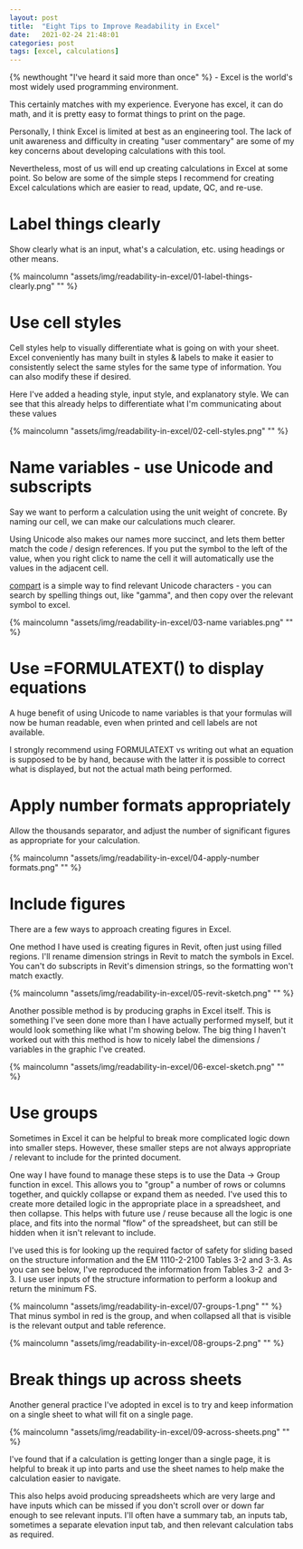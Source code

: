 ```yaml
---
layout: post
title:  "Eight Tips to Improve Readability in Excel"
date:   2021-02-24 21:48:01
categories: post
tags: [excel, calculations]
---
```


{% newthought "I've heard it said more than once" %} - Excel is the world's most widely used programming environment.

This certainly matches with my experience. Everyone has excel, it can do math, and it is pretty easy to format things to print on the page.

Personally, I think Excel is limited at best as an engineering tool. The lack of unit awareness and difficulty in creating "user commentary" are some of my key concerns about developing calculations with this tool.

Nevertheless, most of us will end up creating calculations in Excel at some point. So below are some of the simple steps I recommend for creating Excel calculations which are easier to read, update, QC, and re-use.

# Label things clearly
Show clearly what is an input, what's a calculation, etc. using headings or other means. 

{% maincolumn "assets/img/readability-in-excel/01-label-things-clearly.png" "" %}

# Use cell styles
Cell styles help to visually differentiate what is going on with your sheet. Excel conveniently has many built in styles & labels to make it easier to consistently select the same styles for the same type of information. You can also modify these if desired.

Here I've added a heading style, input style, and explanatory style. We can see that this already helps to differentiate what I'm communicating about these values

{% maincolumn "assets/img/readability-in-excel/02-cell-styles.png" "" %}

# Name variables - use Unicode and subscripts
Say we want to perform a calculation using the unit weight of concrete. By naming our cell, we can make our calculations much clearer. 

Using Unicode also makes our names more succinct, and lets them better match the code / design references. If you put the symbol to the left of the value, when you right click to name the cell it will automatically use the values in the adjacent cell.

[compart](https://www.compart.com/en/unicode/) is a simple way to find relevant Unicode characters - you can search by spelling things out, like "gamma", and then copy over the relevant symbol to excel. 

{% maincolumn "assets/img/readability-in-excel/03-name variables.png" "" %}‍‍

# Use =FORMULATEXT() to display equations
A huge benefit of using Unicode to name variables is that your formulas will now be human readable, even when printed and cell labels are not available.

I strongly recommend using FORMULATEXT vs writing out what an equation is supposed to be by hand, because with the latter it is possible to correct what is displayed, but not the actual math being performed.

# Apply number formats appropriately
Allow the thousands separator, and adjust the number of significant figures as appropriate for your calculation.‍

{% maincolumn "assets/img/readability-in-excel/04-apply-number formats.png" "" %}‍‍

# Include figures
There are a few ways to approach creating figures in Excel.

One method I have used is creating figures in Revit, often just using filled regions. I'll rename dimension strings in Revit to match the symbols in Excel. You can't do subscripts in Revit's dimension strings, so the formatting won't match exactly.

{% maincolumn "assets/img/readability-in-excel/05-revit-sketch.png" "" %}‍‍

Another possible method is by producing graphs in Excel itself. This is something I've seen done more than I have actually performed myself, but it would look something like what I'm showing below. The big thing I haven't worked out with this method is how to nicely label the dimensions / variables in the graphic I've created.

{% maincolumn "assets/img/readability-in-excel/06-excel-sketch.png" "" %}‍‍

# Use groups
Sometimes in Excel it can be helpful to break more complicated logic down into smaller steps. However, these smaller steps are not always appropriate / relevant to include for the printed document.

One way I have found to manage these steps is to use the Data → Group function in excel. This allows you to "group" a number of rows or columns together, and quickly collapse or expand them as needed. I've used this to create more detailed logic in the appropriate place in a spreadsheet, and then collapse. This helps with future use / reuse because all the logic is one place, and fits into the normal "flow" of the spreadsheet, but can still be hidden when it isn't relevant to include.

I've used this is for looking up the required factor of safety for sliding based on the structure information and the EM 1110-2-2100 Tables 3-2 and 3-3. As you can see below, I've reproduced the information from Tables 3-2  and 3-3. I use user inputs of the structure information to perform a lookup and return the minimum FS.

{% maincolumn "assets/img/readability-in-excel/07-groups-1.png" "" %}‍‍
That minus symbol in red is the group, and when collapsed all that is visible is the relevant output and table reference. 

{% maincolumn "assets/img/readability-in-excel/08-groups-2.png" "" %}

# Break things up across sheets
Another general practice I've adopted in excel is to try and keep information on a single sheet to what will fit on a single page.

{% maincolumn "assets/img/readability-in-excel/09-across-sheets.png" "" %}

I've found that if a calculation is getting longer than a single page, it is helpful to break it up into parts and use the sheet names to help make the calculation easier to navigate. 

This also helps avoid producing spreadsheets which are very large and have inputs which can be missed if you don't scroll over or down far enough to see relevant inputs. I'll often have a summary tab, an inputs tab, sometimes a separate elevation input tab, and then relevant calculation tabs as required.
